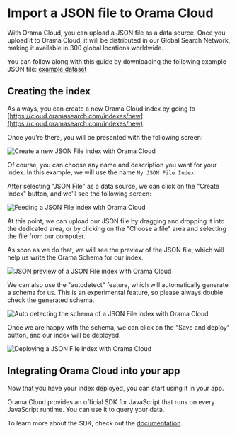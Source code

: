 # Import a JSON file to Orama Cloud

With Orama Cloud, you can upload a JSON file as a data source.
Once you upload it to Orama Cloud, it will be distributed in our Global Search Network, making it available in 300 global locations worldwide.

You can follow along with this guide by downloading the following example JSON file: [example dataset](https://docs.oramasearch.com/cloud/guides/json-file/dog_breeds.json)

## Creating the index

As always, you can create a new Orama Cloud index by going to [https://cloud.oramasearch.com/indexes/new](https://cloud.oramasearch.com/indexes/new).

Once you're there, you will be presented with the following screen:

<img
  src='/cloud/guides/json-file/orama-cloud-index-creation.webp'
  alt='Create a new JSON File index with Orama Cloud'
/>

Of course, you can choose any name and description you want for your index. In this example, we will use the name `My JSON File Index`.

After selecting "JSON File" as a data source, we can click on the "Create Index" button, and we'll see the following screen:

<img
  src='/cloud/guides/json-file/orama-cloud-index-feed.webp'
  alt='Feeding a JSON File index with Orama Cloud'
/>

At this point, we can upload our JSON file by dragging and dropping it into the dedicated area, or by clicking on the "Choose a file" area and selecting the file from our computer.

As soon as we do that, we will see the preview of the JSON file, which will help us write the Orama Schema for our index.

<img
  src='/cloud/guides/json-file/orama-cloud-index-json-preview.webp'
  alt='JSON preview of a JSON File index with Orama Cloud'
/>

We can also use the "autodetect" feature, which will automatically generate a schema for us. This is an experimental feature, so please always double check the generated schema.

<img
  src='/cloud/guides/json-file/orama-cloud-index-json-autodetect.webp'
  alt='Auto detecting the schema of a JSON File index with Orama Cloud'
/>

Once we are happy with the schema, we can click on the "Save and deploy" button, and our index will be deployed.

<img
  src='/cloud/guides/json-file/orama-cloud-index-json-deploy.webp'
  alt='Deploying a JSON File index with Orama Cloud'
/>

## Integrating Orama Cloud into your app

Now that you have your index deployed, you can start using it in your app.

Orama Cloud provides an official SDK for JavaScript that runs on every JavaScript runtime. You can use it to query your data.

To learn more about the SDK, check out the [documentation](/cloud/integrating-orama-cloud/javascript-sdk).